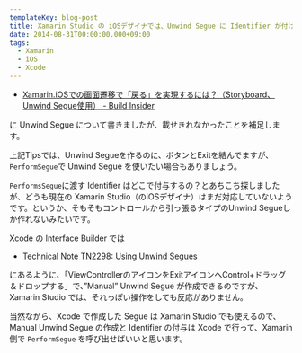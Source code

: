 ```yaml
---
templateKey: blog-post
title: Xamarin Studio の iOSデザイナでは、Unwind Segue に Identifier が付けられないようです
date: 2014-08-31T00:00:00.000+09:00
tags:
  - Xamarin
  - iOS
  - Xcode
---
```

* [Xamarin.iOSでの画面遷移で「戻る」を実現するには？（Storyboard、Unwind Segue使用） - Build Insider](http://www.buildinsider.net/mobile/xamarintips/0016)

に Unwind Segue について書きましたが、載せきれなかったことを補足します。
<!--more-->
上記Tipsでは、Unwind Segueを作るのに、ボタンとExitを結んでますが、``PerformSegue``で Unwind Segue を使いたい場合もありましょう。

``PerformsSegue``に渡す Identifier はどこで付与するの？とあちこち探しましたが、どうも現在の Xamarin Studio（のiOSデザイナ）はまだ対応していないようです。というか、そもそもコントロールから引っ張るタイプのUnwind Segueしか作れないみたいです。

Xcode の Interface Builder では 

* [Technical Note TN2298: Using Unwind Segues](https://developer.apple.com/library/ios/technotes/tn2298/_index.html#//apple_ref/doc/uid/DTS40013591-CH1-TNTAG2-ADDING_AN_UNWIND_SEGUE_TO_A_STORYBOARD)

にあるように、「ViewControllerのアイコンをExitアイコンへControl+ドラッグ＆ドロップする」で、”Manual” Unwind Segue が作成できるのですが、Xamarin Studio では、それっぽい操作をしても反応がありません。

当然ながら、Xcode で作成した Segue は Xamarin Studio でも使えるので、Manual Unwind Segue の作成と Identifier の付与は Xcode で行って、Xamarin側で ``PerformSegue`` を呼び出せばいいと思います。
